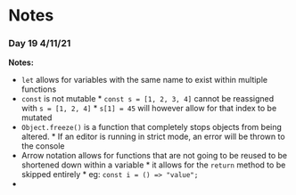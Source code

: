 # Notes

### Day 19 4/11/21
**Notes:** 
  *  ``let`` allows for variables with the same name to exist within multiple functions
  *  ``const`` is not mutable
    *  ``const s = [1, 2, 3, 4]`` cannot be reassigned with ``s = [1, 2, 4]``
    *  ``s[1] = 45`` will however allow for that index to be mutated
  *  ``Object.freeze()`` is a function that completely stops objects from being altered.
    * If an editor is running in strict mode, an error will be thrown to the console
  *  Arrow notation allows for functions that are not going to be reused to be shortened down within a variable
    *  it allows for the ``return`` method to be skipped entirely
    *  eg: ``const i = () => "value";``
  *  
